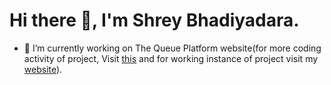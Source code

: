 <h1> Hi there 👋, I'm Shrey Bhadiyadara. </h1>

- 🔭 I’m currently working on The Queue Platform website(for more coding activity of project, Visit <a href = "https://github.com/shrey333/shrey333.github.io">this</a> and for working instance of project visit my <a href="https://shrey333.github.io">website</a>).
